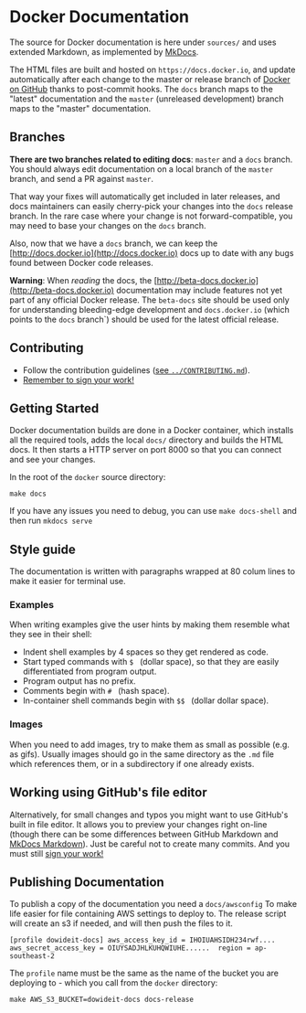 # Docker Documentation

The source for Docker documentation is here under `sources/` and uses extended
Markdown, as implemented by [MkDocs](http://mkdocs.org).

The HTML files are built and hosted on `https://docs.docker.io`, and update
automatically after each change to the master or release branch of [Docker on
GitHub](https://github.com/dotcloud/docker) thanks to post-commit hooks. The
`docs` branch maps to the "latest" documentation and the `master` (unreleased
development) branch maps to the "master" documentation.

## Branches

**There are two branches related to editing docs**: `master` and a `docs`
branch. You should always edit documentation on a local branch of the `master`
branch, and send a PR against `master`.

That way your fixes will automatically get included in later releases, and docs
maintainers can easily cherry-pick your changes into the `docs` release branch.
In the rare case where your change is not forward-compatible, you may need to
base your changes on the `docs` branch.

Also, now that we have a `docs` branch, we can keep the
[http://docs.docker.io](http://docs.docker.io) docs up to date with any bugs
found between Docker code releases.

**Warning**: When *reading* the docs, the
[http://beta-docs.docker.io](http://beta-docs.docker.io) documentation may
include features not yet part of any official Docker release. The `beta-docs`
site should be used only for understanding bleeding-edge development and
`docs.docker.io` (which points to the `docs` branch`) should be used for the
latest official release.

## Contributing

- Follow the contribution guidelines ([see
  `../CONTRIBUTING.md`](../CONTRIBUTING.md)).
- [Remember to sign your work!](../CONTRIBUTING.md#sign-your-work)

## Getting Started

Docker documentation builds are done in a Docker container, which installs all
the required tools, adds the local `docs/` directory and builds the HTML docs.
It then starts a HTTP server on port 8000 so that you can connect and see your
changes.

In the root of the `docker` source directory:

    make docs

If you have any issues you need to debug, you can use `make docs-shell` and then
run `mkdocs serve`

## Style guide

The documentation is written with paragraphs wrapped at 80 colum lines to make
it easier for terminal use.

### Examples

When writing examples give the user hints by making them resemble what they see
in their shell:

- Indent shell examples by 4 spaces so they get rendered as code.
- Start typed commands with `$ ` (dollar space), so that they are easily
  differentiated from program output.
- Program output has no prefix.
- Comments begin with `# ` (hash space).
- In-container shell commands begin with `$$ ` (dollar dollar space).

### Images

When you need to add images, try to make them as small as possible (e.g. as
gifs). Usually images should go in the same directory as the `.md` file which
references them, or in a subdirectory if one already exists.

## Working using GitHub's file editor

Alternatively, for small changes and typos you might want to use GitHub's built
in file editor. It allows you to preview your changes right on-line (though
there can be some differences between GitHub Markdown and [MkDocs
Markdown](http://www.mkdocs.org/user-guide/writing-your-docs/)).  Just be
careful not to create many commits. And you must still [sign your
work!](../CONTRIBUTING.md#sign-your-work)

## Publishing Documentation

To publish a copy of the documentation you need a `docs/awsconfig` To make life
easier for file containing AWS settings to deploy to. The release script will
create an s3 if needed, and will then push the files to it.

    [profile dowideit-docs] aws_access_key_id = IHOIUAHSIDH234rwf....
    aws_secret_access_key = OIUYSADJHLKUHQWIUHE......  region = ap-southeast-2

The `profile` name must be the same as the name of the bucket you are deploying
to - which you call from the `docker` directory:

    make AWS_S3_BUCKET=dowideit-docs docs-release

